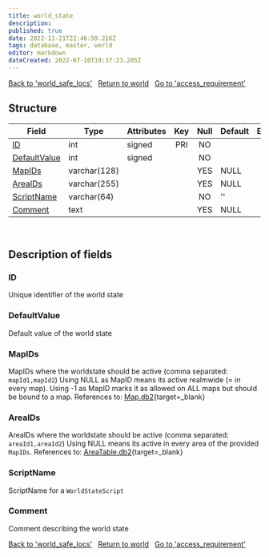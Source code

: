 ```yaml
---
title: world_state
description: 
published: true
date: 2022-11-21T22:46:59.216Z
tags: database, master, world
editor: markdown
dateCreated: 2022-07-10T19:37:23.205Z
---
```


<a href="https://trinitycore.info/en/database/master/world/world_safe_locs" class="mt-5 v-btn v-btn--depressed v-btn--flat v-btn--outlined theme--light v-size--default darkblue--text text--lighten-3"><span class="v-btn__content"><i aria-hidden="true" class="v-icon notranslate v-icon--left mdi mdi-arrow-left theme--light"></i><span>Back to 'world_safe_locs'</span></span></a>&nbsp;&nbsp;&nbsp;<a href="https://trinitycore.info/en/database/master/world/home" class="mt-5 v-btn v-btn--depressed v-btn--flat v-btn--outlined theme--light v-size--default darkblue--text text--lighten-3"><span class="v-btn__content"><i aria-hidden="true" class="v-icon notranslate v-icon--left mdi mdi-home-outline theme--light"></i><span>Return to world</span></span></a>&nbsp;&nbsp;&nbsp;<a href="https://trinitycore.info/en/database/master/world/access_requirement" class="mt-5 v-btn v-btn--depressed v-btn--flat v-btn--outlined theme--light v-size--default darkblue--text text--lighten-3"><span class="v-btn__content"><span>Go to 'access_requirement'</span><i aria-hidden="true" class="v-icon notranslate v-icon--right mdi mdi-arrow-right theme--light"></i></span></a>

## Structure

| Field | Type | Attributes | Key | Null | Default | Extra | Comment |
| --- | --- | --- | :---: | :---: | --- | --- | --- |
| [ID](#id) | int | signed | PRI | NO |  |  |  |
| [DefaultValue](#defaultvalue) | int | signed |  | NO |  |  |  |
| [MapIDs](#mapids) | varchar(128) |  |  | YES | NULL |  |  |
| [AreaIDs](#areaids) | varchar(255) |  |  | YES | NULL |  |  |
| [ScriptName](#scriptname) | varchar(64) |  |  | NO | '' |  |  |
| [Comment](#comment) | text |  |  | YES | NULL |  |  |
&nbsp;
## Description of fields

### ID
Unique identifier of the world state
&nbsp;

### DefaultValue
Default value of the world state
&nbsp;

### MapIDs
MapIDs where the worldstate should be active (comma separated: `mapId1,mapId2`)
Using NULL as MapID means its active realmwide (= in every map).
Using -1 as MapID marks it as allowed on ALL maps but should be bound to a map.
References to: [Map.db2](https://wow.tools/dbc/?dbc=Map){target=_blank}
&nbsp;

### AreaIDs
AreaIDs where the worldstate should be active (comma separated: `areaId1,areaId2`)
Using NULL means its active in every area of the provided `MapIDs`.
References to: [AreaTable.db2](https://wow.tools/dbc/?dbc=AreaTable){target=_blank}
&nbsp;

### ScriptName
ScriptName for a `WorldStateScript`
&nbsp;

### Comment
Comment describing the world state
&nbsp;

<a href="https://trinitycore.info/en/database/master/world/world_safe_locs" class="mt-5 v-btn v-btn--depressed v-btn--flat v-btn--outlined theme--light v-size--default darkblue--text text--lighten-3"><span class="v-btn__content"><i aria-hidden="true" class="v-icon notranslate v-icon--left mdi mdi-arrow-left theme--light"></i><span>Back to 'world_safe_locs'</span></span></a>&nbsp;&nbsp;&nbsp;<a href="https://trinitycore.info/en/database/master/world/home" class="mt-5 v-btn v-btn--depressed v-btn--flat v-btn--outlined theme--light v-size--default darkblue--text text--lighten-3"><span class="v-btn__content"><i aria-hidden="true" class="v-icon notranslate v-icon--left mdi mdi-home-outline theme--light"></i><span>Return to world</span></span></a>&nbsp;&nbsp;&nbsp;<a href="https://trinitycore.info/en/database/master/world/access_requirement" class="mt-5 v-btn v-btn--depressed v-btn--flat v-btn--outlined theme--light v-size--default darkblue--text text--lighten-3"><span class="v-btn__content"><span>Go to 'access_requirement'</span><i aria-hidden="true" class="v-icon notranslate v-icon--right mdi mdi-arrow-right theme--light"></i></span></a>
